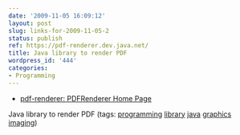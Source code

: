```yaml
---
date: '2009-11-05 16:09:12'
layout: post
slug: links-for-2009-11-05-2
status: publish
ref: https://pdf-renderer.dev.java.net/
title: Java library to render PDF
wordpress_id: '444'
categories:
- Programming
---
```


  * [pdf-renderer: PDFRenderer Home Page](https://pdf-renderer.dev.java.net/)


Java library to render PDF (tags: [programming](http://delicious.com/eob/programming) [library](http://delicious.com/eob/library) [java](http://delicious.com/eob/java) [graphics](http://delicious.com/eob/graphics) [imaging](http://delicious.com/eob/imaging))



